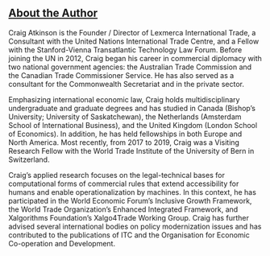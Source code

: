 ## [About the Author](https://github.com/lexmerca/TTIPv2_ToC)

Craig Atkinson is the Founder / Director of Lexmerca International Trade, a Consultant with the United Nations International Trade Centre, and a Fellow with the Stanford-Vienna Transatlantic Technology Law Forum. Before joining the UN in 2012, Craig began his career in commercial diplomacy with two national government agencies: the Australian Trade Commission and the Canadian Trade Commissioner Service. He has also served as a consultant for the Commonwealth Secretariat and in the private sector.

Emphasizing international economic law, Craig holds multidisciplinary undergraduate and graduate degrees and has studied in Canada (Bishop’s University; University of Saskatchewan), the Netherlands (Amsterdam School of International Business), and the United Kingdom (London School of Economics). In addition, he has held fellowships in both Europe and North America. Most recently, from 2017 to 2019, Craig was a Visiting Research Fellow with the World Trade Institute of the University of Bern in Switzerland. 

Craig’s applied research focuses on the legal-technical bases for computational forms of commercial rules that extend accessibility for humans and enable operationalization by machines. In this context, he has participated in the World Economic Forum’s Inclusive Growth Framework, the World Trade Organization’s Enhanced Integrated Framework, and Xalgorithms Foundation’s Xalgo4Trade Working Group. Craig has further advised several international bodies on policy modernization issues and has contributed to the publications of ITC and the Organisation for Economic Co-operation and Development.

